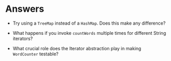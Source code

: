 # Answers
- Try using a `TreeMap` instead of a `HashMap`. Does this make any difference?  

- What happens if you invoke `countWords` multiple times for different String iterators?  

- What crucial role does the Iterator abstraction play in making `WordCounter` testable?  
